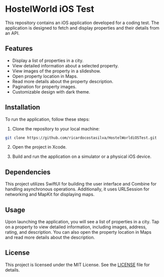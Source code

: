 # HostelWorld iOS Test

This repository contains an iOS application developed for a coding test. The application is designed to fetch and display properties and their details from an API.

## Features

- Display a list of properties in a city.
- View detailed information about a selected property.
- View images of the property in a slideshow.
- Open property location in Maps.
- Read more details about the property description.
- Pagination for property images.
- Customizable design with dark theme.

## Installation

To run the application, follow these steps:

1. Clone the repository to your local machine:

```bash
git clone https://github.com/ricardocostasilva/HostelWorldiOSTest.git
```

2. Open the project in Xcode.

3. Build and run the application on a simulator or a physical iOS device.

## Dependencies

This project utilizes SwiftUI for building the user interface and Combine for handling asynchronous operations. Additionally, it uses URLSession for networking and MapKit for displaying maps.

## Usage

Upon launching the application, you will see a list of properties in a city. Tap on a property to view detailed information, including images, address, rating, and description. You can also open the property location in Maps and read more details about the description.


## License

This project is licensed under the MIT License. See the [LICENSE](LICENSE) file for details.
